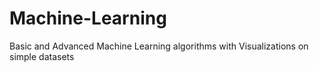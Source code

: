 # Machine-Learning
Basic and Advanced Machine Learning algorithms with Visualizations on simple datasets

